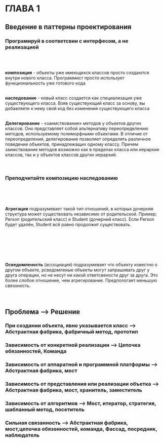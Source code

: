 # ГЛАВА 1

## Введение в паттерны проектирования

### **Програмируй в соответсвии с интерфесом, а не реализацией**
<br>
<br>

**композиция** - объекты уже имеющихся классов просто создаются внутри нового класса. Программист просто использует функциональность уже готового кода
<br>
<br>

**наследование** - новый класс создается как специализация уже существующего класса. Взяв существующий класс за основу, вы добавляете к нему свой код без изменения существующего класса
<br>
<br>

**Делегирование** - «заимствование» методов у объектов других классов. Оно представляет собой альтернативу переопределению методов, используемому полиморфными объектами. В отличие от переопределения, делегирование позволяет определять различное поведение объектов, принадлежащих одному классу. Причем заимствование методов возможно как в пределах класса или иерархии классов, так и у объектов классов других иерархий.
<br>
<br>
<br>

### **Преподчитайте композицию наследованию**

<br>
<br>
<br>

**Агрегация** подразумевает такой тип отношений, в которых дочерняя структура может существовать независимо от родительской. Пример: Person (родительский класс) и Student (дочерний класс). Если Person будет удалён, Student всё равно продолжит существовать.
<br>
<br>
<br>

<br>
<br>
<br>

**Осведомленость** (ассоциация) подразумевает что объекту известно о другом объекте, рсведомленые объекты могут запрашивать друг у друга операции, но не несут ни какой ответсвености друг за друга. Это более слобое отношение, чем агрегирование. Предпологает меньшую связоность.
<br>
<br>
<br>

## Проблема   -->                                           Решение
### При создании объекта, явно указывается класс -->            Абстрактная фабрика, фабричный метод, прототип
### Зависимость от конкретной реализации  -->                   Цепочка обязанностей, Команда
### Зависимость от аппаратной и программной платформы  -->      Абстрактная фабрика, мост
### Зависимость от представления или реализации объетка -->     Абстрактная фабрика, мост, хранитель, заместитель
### Зависимость от алгоритмов  -->                              Мост, итератор, стратегия, шабланный метод, посетитель
### Сильная связанность   -->                                   Абстрактная фабрика, мост,цепочка обязонностей, команда,                                                         Фассад, посредник, наблюдатель